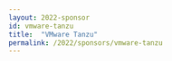 ```yaml
---
layout: 2022-sponsor
id: vmware-tanzu
title:  "VMware Tanzu"
permalink: /2022/sponsors/vmware-tanzu
---
```

